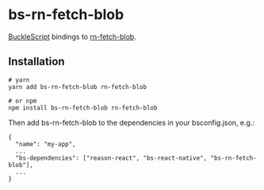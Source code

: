# bs-rn-fetch-blob

[BuckleScript](https://bucklescript.github.io) bindings to [rn-fetch-blob](https://github.com/joltup/rn-fetch-blob).

## Installation

```shell
# yarn
yarn add bs-rn-fetch-blob rn-fetch-blob

# or npm
npm install bs-rn-fetch-blob rn-fetch-blob
```

Then add bs-rn-fetch-blob to the dependencies in your bsconfig.json, e.g.:

```
{
  "name": "my-app",
  ...
  "bs-dependencies": ["reason-react", "bs-react-native", "bs-rn-fetch-blob"],
  ...
}

```
